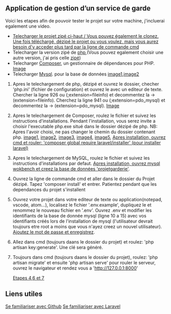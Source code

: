 ## Application de gestion d’un service de garde

Voici les etapes afin de pouvoir tester le projet sur votre machine, j'incluerai egalement une video.

- [Telecharger le projet zipé ci-haut / Vous pouvez également le clonez. Une fois téléchargé, dézipé le projet ou vous voulez, mais vous aurez besoin d'y acceder plus tard par la ligne de commande cmd](https://raw.githubusercontent.com/007nicky/007nicky.github.io/main/Steps/1.jpg)
- Telecharger la version zipé de [php](https://windows.php.net/download#php-8.0),(Vous pouvez egalement choisir une autre version, j'ai pris celle [zipé](https://github.com/007nicky/007nicky.github.io/blob/main/Steps/2.jpg))
- Telecharger [Composer](https://getcomposer.org/download/), un gestionnaire de dépendances pour PHP. [Image](https://github.com/007nicky/007nicky.github.io/blob/main/Steps/3.jpg)
- Telecharger [Mysql](https://dev.mysql.com/downloads/installer/). pour la base de données [image1](https://github.com/007nicky/007nicky.github.io/blob/main/Steps/13.jpg),[image2](https://github.com/007nicky/007nicky.github.io/blob/main/Steps/15.jpg)

1.	Apres le telechargement de php, dézipé et ouvrez le dossier, checher 'php.ini' (fichier de configuration) et ouvrez le avec un editeur de texte.
	Chercher la ligne 926 ou (;extension=fileinfo) et decommentez la -> (extension=fileinfo).
	Cherchez la ligne 941 ou (;extension=pdo_mysql) et decommentez la -> (extension=pdo_mysql).
    [Image](https://github.com/007nicky/007nicky.github.io/blob/main/Steps/17.jpg)
    
2. Apres le telechargement de Composer, roulez le fichier et suivez les instructions d'installations.
    Pendant l'installation, vous serez invite a choisir l'executable php.exe  situé dans le dossier dézipé de php.
    NB: Apres l'avoir choisi, ne pas changer le chemin du dossier contenant php.
    [image1](https://github.com/007nicky/007nicky.github.io/blob/main/Steps/4.jpg),
    [image2](https://github.com/007nicky/007nicky.github.io/blob/main/Steps/6.jpg),
    [image3](https://github.com/007nicky/007nicky.github.io/blob/main/Steps/7.jpg),
    [image4](https://github.com/007nicky/007nicky.github.io/blob/main/Steps/8.jpg),
    [image5](https://github.com/007nicky/007nicky.github.io/blob/main/Steps/11.jpg),
	[Apres installation, ouvrez cmd et rouler: 'composer global require laravel/installer' (pour installer laravel)](https://github.com/007nicky/007nicky.github.io/blob/main/Steps/11.jpg)
3. Apres le telechargement de MySQL, roulez le fichier et suivez les instructions d'installations par defaut.
    [Apres installation, ouvrez mysql wokbench et creez la base de données 'projetgarderie'](https://github.com/007nicky/007nicky.github.io/blob/main/Steps/19.jpg).

4. Ouvrez la ligne de commande cmd et aller dans le dossier du Projet dézipé.
    Tapez 'composer install' et entrer. Patientez pendant que les dependances du projet s'installent
    
5. Ouvrez votre projet dans votre editeur de texte ou application(notepad, vscode, atom...), localisez le fichier '.env.example', dupliquez le et renommez le nouveau fichier en '.env'.
    Ouvrez .env et modifier les identifiants de la base de donnée mysql (ligne 10 a 15) avec vos identifiants créés lors de l'installation de mysql (l'utilisateur devrait toujours etre root a moins que vous n'ayez creez un nouvel utilisateur).
    [Ajoutez le mot de passe et enregistrez](https://github.com/007nicky/007nicky.github.io/blob/main/Steps/20.jpg).
    
6. Allez dans cmd (toujours daans le dossier du projet) et roulez: 'php artisan key:generate'. Une clé sera généré.

7. Toujours dans cmd (toujours daans le dossier du projet), roulez: 'php artisan migrate' et ensuite
     'php artisan serve' pour rouler le serveur, ouvrez le navigateur et rendez vous a 'http://127.0.0.1:8000'
     
     [Etapes 4,6 et 7]((https://github.com/007nicky/007nicky.github.io/blob/main/Steps/21.jpg))

## Liens utiles
[Se familiariser avec Github](https://m.youtube.com/watch?v=8JJ101D3knE)
[Se familiariser avec Laravel](https://www.youtube.com/watch?v=MFh0Fd7BsjE&t=3125s)


